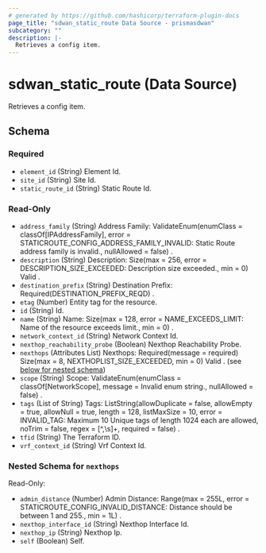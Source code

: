 ```yaml
---
# generated by https://github.com/hashicorp/terraform-plugin-docs
page_title: "sdwan_static_route Data Source - prismasdwan"
subcategory: ""
description: |-
  Retrieves a config item.
---
```


# sdwan_static_route (Data Source)

Retrieves a config item.



<!-- schema generated by tfplugindocs -->
## Schema

### Required

- `element_id` (String) Element Id.
- `site_id` (String) Site Id.
- `static_route_id` (String) Static Route Id.

### Read-Only

- `address_family` (String) Address Family: ValidateEnum(enumClass = classOf[IPAddressFamily], error = STATICROUTE_CONFIG_ADDRESS_FAMILY_INVALID: Static Route address family is invalid., nullAllowed = false) .
- `description` (String) Description: Size(max = 256, error = DESCRIPTION_SIZE_EXCEEDED: Description size exceeded., min = 0) Valid .
- `destination_prefix` (String) Destination Prefix: Required(DESTINATION_PREFIX_REQD) .
- `etag` (Number) Entity tag for the resource.
- `id` (String) Id.
- `name` (String) Name: Size(max = 128, error = NAME_EXCEEDS_LIMIT: Name of the resource exceeds limit., min = 0) .
- `network_context_id` (String) Network Context Id.
- `nexthop_reachability_probe` (Boolean) Nexthop Reachability Probe.
- `nexthops` (Attributes List) Nexthops: Required(message = required) Size(max = 8, NEXTHOPLIST_SIZE_EXCEEDED, min = 0) Valid . (see [below for nested schema](#nestedatt--nexthops))
- `scope` (String) Scope: ValidateEnum(enumClass = classOf[NetworkScope], message = Invalid enum string., nullAllowed = false) .
- `tags` (List of String) Tags: ListString(allowDuplicate = false, allowEmpty = true, allowNull = true, length = 128, listMaxSize = 10, error = INVALID_TAG: Maximum 10 Unique tags of length 1024 each are allowed, noTrim = false, regex = [^,\\s]+, required = false) .
- `tfid` (String) The Terraform ID.
- `vrf_context_id` (String) Vrf Context Id.

<a id="nestedatt--nexthops"></a>
### Nested Schema for `nexthops`

Read-Only:

- `admin_distance` (Number) Admin Distance: Range(max = 255L, error = STATICROUTE_CONFIG_INVALID_DISTANCE: Distance should be between 1 and 255., min = 1L) .
- `nexthop_interface_id` (String) Nexthop Interface Id.
- `nexthop_ip` (String) Nexthop Ip.
- `self` (Boolean) Self.
